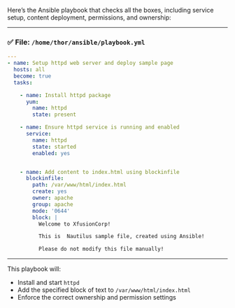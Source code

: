 Here’s the Ansible playbook that checks all the boxes, including service setup, content deployment, permissions, and ownership:

---

### ✅ **File:** `/home/thor/ansible/playbook.yml`

```yaml
---
- name: Setup httpd web server and deploy sample page
  hosts: all
  become: true
  tasks:

    - name: Install httpd package
      yum:
        name: httpd
        state: present

    - name: Ensure httpd service is running and enabled
      service:
        name: httpd
        state: started
        enabled: yes


    - name: Add content to index.html using blockinfile
      blockinfile:
        path: /var/www/html/index.html
        create: yes
        owner: apache
        group: apache
        mode: '0644'
        block: |
          Welcome to XfusionCorp!

          This is  Nautilus sample file, created using Ansible!

          Please do not modify this file manually!
```

---

This playbook will:
- Install and start `httpd`
- Add the specified block of text to `/var/www/html/index.html`
- Enforce the correct ownership and permission settings

